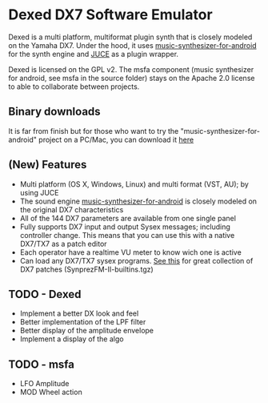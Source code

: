 Dexed DX7 Software Emulator
===========================

Dexed is a multi platform, multiformat plugin synth that is closely modeled on the Yamaha DX7. 
Under the hood, it uses [music-synthesizer-for-android](https://code.google.com/p/music-synthesizer-for-android) 
for the synth engine and [JUCE](http://wwww.juce.com) as a plugin wrapper.

Dexed is licensed on the GPL v2. The msfa component (music synthesizer for android, see msfa in the source 
folder) stays on the Apache 2.0 license to able to collaborate between projects.

Binary downloads
----------------
It is far from finish but for those who want to try the "music-synthesizer-for-android" project
on a PC/Mac, you can download it [here](http://le-son666.com/software/dexed)

(New) Features 
--------------
* Multi platform (OS X, Windows, Linux) and multi format (VST, AU); by using JUCE
* The sound engine [music-synthesizer-for-android](https://code.google.com/p/music-synthesizer-for-android) is closely modeled on the original DX7 characteristics
* All of the 144 DX7 parameters are available from one single panel
* Fully supports DX7 input and output Sysex messages; including controller change. This means that you can use this with a native DX7/TX7 as a patch editor
* Each operator have a realtime VU meter to know wich one is active
* Can load any DX7/TX7 sysex programs. [See this](http://www.synprez.com/SynprezFM/) for great collection of DX7 patches (SynprezFM-II-builtins.tgz)

TODO - Dexed 
------------
* Implement a better DX look and feel
* Better implementation of the LPF filter
* Better display of the amplitude envelope
* Implement a display of the algo

TODO - msfa
-----------
* LFO Amplitude
* MOD Wheel action
